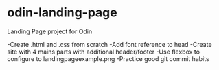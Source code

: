 # odin-landing-page
Landing Page project for Odin




-Create .html and .css from scratch
-Add font reference to head
-Create site with 4 mains parts with additional header/footer
-Use flexbox to configure to landingpageexample.png
-Practice good git commit habits

